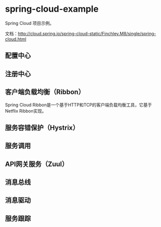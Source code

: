 # spring-cloud-example


Spring Cloud 项目示例。

文档：http://cloud.spring.io/spring-cloud-static/Finchley.M8/single/spring-cloud.html


## 配置中心


## 注册中心



## 客户端负载均衡（Ribbon）

Spring Cloud Ribbon是一个基于HTTP和TCP的客户端负载均衡工具，它基于Netflix Ribbon实现。



## 服务容错保护（Hystrix）


## 服务调用

## API网关服务（Zuul）


## 消息总线

## 消息驱动


## 服务跟踪







